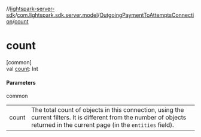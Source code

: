 //[lightspark-server-sdk](../../../index.md)/[com.lightspark.sdk.server.model](../index.md)/[OutgoingPaymentToAttemptsConnection](index.md)/[count](count.md)

# count

[common]\
val [count](count.md): Int

#### Parameters

common

| | |
|---|---|
| count | The total count of objects in this connection, using the current filters. It is different from the number of objects returned in the current page (in the `entities` field). |
